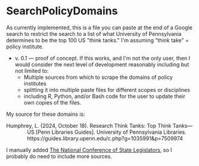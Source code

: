 # SearchPolicyDomains
As currently implemented, this is a file you can paste at the end of a Google search to restrict the search to a list of what University of Pennsylvania determines to be the top 100 US "think tanks."  I'm assuming "think take" = policy institute.

- v. 0.1 — proof of concept.  If this works, and I'm not the only user, then I would consider the next level of development reasonably including but not limited to:
  - Multiple sources from which to scrape the domains of policy institutes
  - splitting it into multiple paste files for different scopes or disciplines
  - including R, Python, and/or Bash code for the user to update their own copies of the files.

My source for these domains is:
<p style="padding-left: 4em; text-indent: -4em;">Humphrey, L. (2024, October 18). Research Think Tanks: Top Think Tanks—US [Penn Libraries Guides]. University of Pennsylvania Libraries. https://guides.library.upenn.edu/c.php?g=1035991&p=7509974 </p>

I manually added [The National Conference of State Legislators](ncsl.org), so I probably do need to include more sources.


